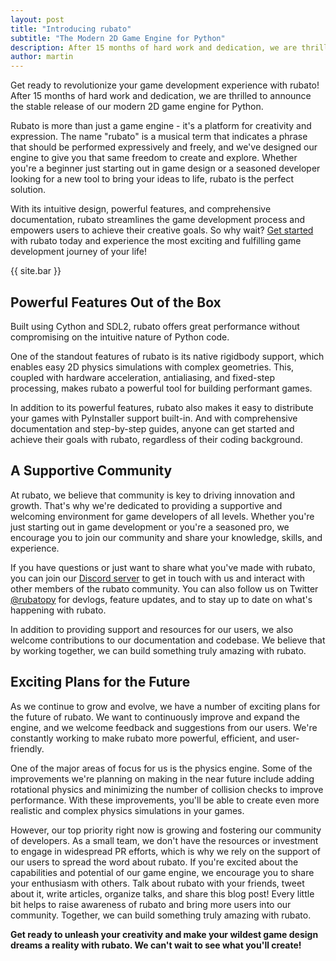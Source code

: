 ```yaml
---
layout: post
title: "Introducing rubato"
subtitle: "The Modern 2D Game Engine for Python"
description: After 15 months of hard work and dedication, we are thrilled to announce the stable release of our modern 2D game engine for Python.
author: martin
---
```


Get ready to revolutionize your game development experience with rubato!
After 15 months of hard work and dedication, we are thrilled to announce the stable release of our modern 2D game engine for Python.

Rubato is more than just a game engine - it's a platform for creativity and expression.
The name "rubato" is a musical term that indicates a phrase that should be performed expressively and freely, and we've designed our engine to give you that same freedom to create and explore.
Whether you're a beginner just starting out in game design or a seasoned developer looking for a new tool to bring your ideas to life, rubato is the perfect solution.

With its intuitive design, powerful features, and comprehensive documentation, rubato streamlines the game development process and empowers users to achieve their creative goals.
So why wait? [Get started](https://docs.rubato.app/latest/intro) with rubato today and experience the most exciting and fulfilling game development journey of your life!

{{ site.bar }}

## Powerful Features Out of the Box

Built using Cython and SDL2, rubato offers great performance without compromising on the intuitive nature of Python code.

One of the standout features of rubato is its native rigidbody support, which enables easy 2D physics simulations with complex geometries.
This, coupled with hardware acceleration, antialiasing, and fixed-step processing, makes rubato a powerful tool for building performant games.

In addition to its powerful features, rubato also makes it easy to distribute your games with PyInstaller support built-in.
And with comprehensive documentation and step-by-step guides, anyone can get started and achieve their goals with rubato, regardless of their coding background.

## A Supportive Community

At rubato, we believe that community is key to driving innovation and growth.
That's why we're dedicated to providing a supportive and welcoming environment for game developers of all levels.
Whether you're just starting out in game development or you're a seasoned pro, we encourage you to join our community and share your knowledge, skills, and experience.

If you have questions or just want to share what you've made with rubato, you can join our [Discord server](https://discord.gg/rdce5GXRrC) to get in touch with us and interact with other members of the rubato community.
You can also follow us on Twitter [@rubatopy](https://twitter.com/rubatopy) for devlogs, feature updates, and to stay up to date on what's happening with rubato.

In addition to providing support and resources for our users, we also welcome contributions to our documentation and codebase.
We believe that by working together, we can build something truly amazing with rubato.

## Exciting Plans for the Future

As we continue to grow and evolve, we have a number of exciting plans for the future of rubato.
We want to continuously improve and expand the engine, and we welcome feedback and suggestions from our users.
We're constantly working to make rubato more powerful, efficient, and user-friendly.

One of the major areas of focus for us is the physics engine.
Some of the improvements we're planning on making in the near future include adding rotational physics and minimizing the number of collision checks to improve performance. With these improvements, you'll be able to create even more realistic and complex physics simulations in your games.

However, our top priority right now is growing and fostering our community of developers.
As a small team, we don't have the resources or investment to engage in widespread PR efforts, which is why we rely on the support of our users to spread the word about rubato.
If you're excited about the capabilities and potential of our game engine, we encourage you to share your enthusiasm with others.
Talk about rubato with your friends, tweet about it, write articles, organize talks, and share this blog post!
Every little bit helps to raise awareness of rubato and bring more users into our community.
Together, we can build something truly amazing with rubato.

**Get ready to unleash your creativity and make your wildest game design dreams a reality with rubato. We can't wait to see what you'll create!**
